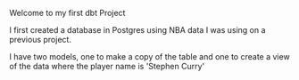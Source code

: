 Welcome to my first dbt Project

I first created a database in Postgres using NBA data I was using on a previous project. 

I have two models, one to make a copy of the table and one to create a view of the data where the player name is 'Stephen Curry'
